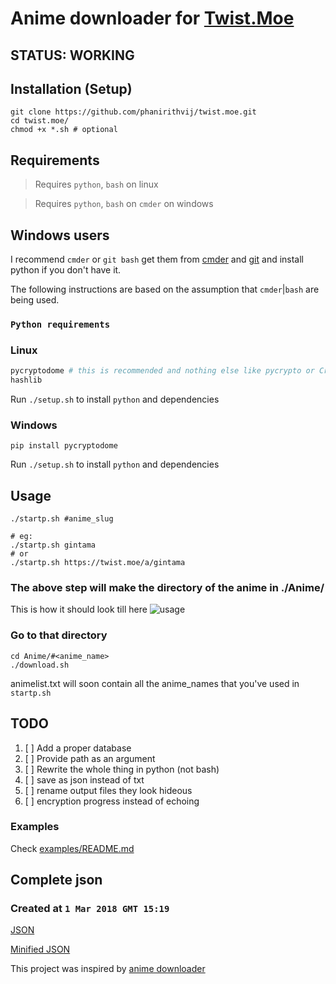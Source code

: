 # Anime downloader for [Twist.Moe](https://twist.moe)  

## STATUS: WORKING

## Installation (Setup)

```shell
git clone https://github.com/phanirithvij/twist.moe.git
cd twist.moe/
chmod +x *.sh # optional
```

## Requirements

> Requires `python`, `bash` on linux

> Requires `python`, `bash` on `cmder` on windows

## Windows users

I recommend `cmder` or `git bash`
get them from [cmder](https://cmder.net/) and [git](https://git-scm.com/)
and install python if you don't have it.

The following instructions are based on the assumption that `cmder`|`bash` are being used.

### `Python requirements`

### Linux

```python
pycryptodome # this is recommended and nothing else like pycrypto or Crypto
hashlib
```
Run `./setup.sh` to install `python` and dependencies

### Windows

```shell
pip install pycryptodome
```

Run `./setup.sh` to install `python` and dependencies

## Usage

```shell
./startp.sh #anime_slug

# eg:
./startp.sh gintama
# or
./startp.sh https://twist.moe/a/gintama
```

### The above step will make the directory of the anime in ./Anime/

This is how it should look till here
![usage](https://user-images.githubusercontent.com/29627898/61578109-2b403c80-ab0f-11e9-9db3-aab05afd56e0.png)

### Go to that directory

```shell
cd Anime/#<anime_name>
./download.sh
```

animelist.txt will soon contain all the anime_names that you've used in `startp.sh`

## TODO

1. [ ] Add a proper database
2. [ ] Provide path as an argument
3. [ ] Rewrite the whole thing in python (not bash)
4. [ ] save as json instead of txt
5. [ ] rename output files they look hideous
6. [ ] encryption progress instead of echoing

### Examples

Check [examples/README.md](/examples)

## Complete json

### Created at `1 Mar 2018 GMT 15:19`

[JSON](https://raw.githubusercontent.com/phanirithvij/Myanimewebsite/master/twistlinks.json)

[Minified JSON](https://raw.githubusercontent.com/phanirithvij/Myanimewebsite/master/twistlinks.min.json)

This project was inspired by [anime downloader](https://github.com/vn-ki/anime-downloader)
